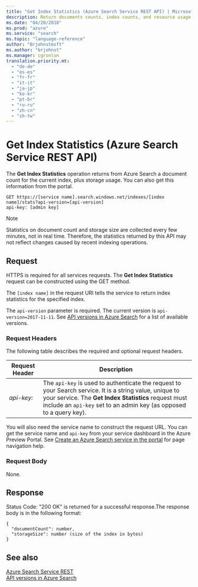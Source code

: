 ```yaml
---
title: "Get Index Statistics (Azure Search Service REST API) | Microsoft Docs"
description: Return documents counts, index counts, and resource usage metrics for an Azure Search service.
ms.date: "04/20/2018"
ms.prod: "azure"
ms.service: "search"
ms.topic: "language-reference"
author: "Brjohnstmsft"
ms.author: "brjohnst"
ms.manager: cgronlun
translation.priority.mt:
  - "de-de"
  - "es-es"
  - "fr-fr"
  - "it-it"
  - "ja-jp"
  - "ko-kr"
  - "pt-br"
  - "ru-ru"
  - "zh-cn"
  - "zh-tw"
---
```

# Get Index Statistics (Azure Search Service REST API)
  The **Get Index Statistics** operation returns from Azure Search a document count for the current index, plus storage usage. You can also get this information from the portal.  

```  
GET https://[service name].search.windows.net/indexes/[index name]/stats?api-version=[api-version]  
api-key: [admin key]  

```  
 > [!NOTE] 
 > Statistics on document count and storage size are collected every few minutes, not in real time. Therefore, the statistics returned by this API may not reflect changes caused by recent indexing operations.


## Request  
 HTTPS is required for all services requests. The **Get Index Statistics** request can be constructed using the GET method.  

 The `[index name]` in the request URI tells the service to return index statistics for the specified index.  

 The `api-version` parameter is required. The current version is `api-version=2017-11-11`. See [API versions in Azure Search](https://go.microsoft.com/fwlink/?linkid=834796) for a list of available versions.  

### Request Headers  
 The following table describes the required and optional request headers.  

|Request Header|Description|  
|--------------------|-----------------|  
|*api-key:*|The `api-key` is used to authenticate the request to your Search service. It is a string value, unique to your service. The **Get Index Statistics** request must include an `api-key` set to an admin key (as opposed to a query key).|  

 You will also need the service name to construct the request URL. You can get the service name and `api-key` from your service dashboard in the Azure Preview Portal. See [Create an Azure Search service in the portal](https://azure.microsoft.com/documentation/articles/search-create-service-portal/) for page navigation help.  

### Request Body  
 None.  

## Response  
 Status Code: "200 OK" is returned for a successful response.The response body is in the following format:  

```  
{  
  "documentCount": number,  
  "storageSize": number (size of the index in bytes)  
}  
```  

## See also  
 [Azure Search Service REST](index.md)   
 [API versions in Azure Search](https://go.microsoft.com/fwlink/?linkid=834796)

